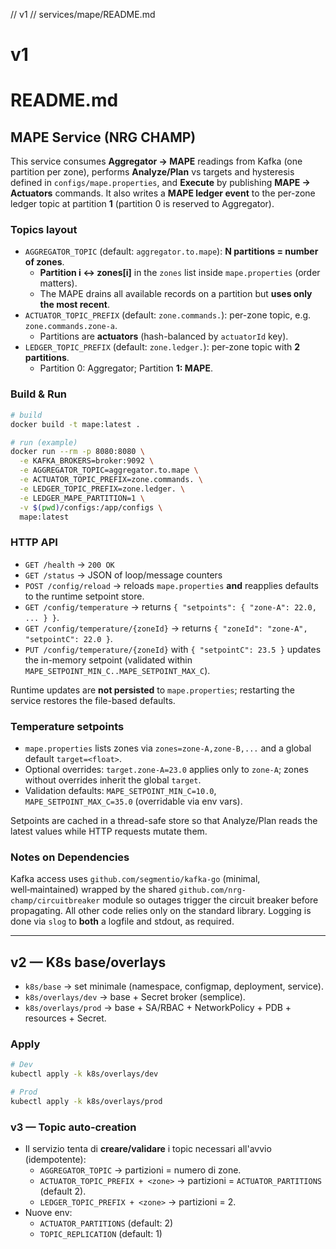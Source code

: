 // v1
// services/mape/README.md
# v1
# README.md

## MAPE Service (NRG CHAMP)

This service consumes **Aggregator → MAPE** readings from Kafka (one partition per zone),
performs **Analyze/Plan** vs targets and hysteresis defined in `configs/mape.properties`,
and **Execute** by publishing **MAPE → Actuators** commands. It also writes a **MAPE ledger event**
to the per-zone ledger topic at partition **1** (partition 0 is reserved to Aggregator).

### Topics layout

- `AGGREGATOR_TOPIC` (default: `aggregator.to.mape`): **N partitions = number of zones**.
  - **Partition i ↔ zones[i]** in the `zones` list inside `mape.properties` (order matters).
  - The MAPE drains all available records on a partition but **uses only the most recent**.
- `ACTUATOR_TOPIC_PREFIX` (default: `zone.commands.`): per-zone topic, e.g. `zone.commands.zone-a`.
  - Partitions are **actuators** (hash-balanced by `actuatorId` key).
- `LEDGER_TOPIC_PREFIX` (default: `zone.ledger.`): per-zone topic with **2 partitions**.
  - Partition 0: Aggregator; Partition **1: MAPE**.

### Build & Run

```bash
# build
docker build -t mape:latest .

# run (example)
docker run --rm -p 8080:8080 \
  -e KAFKA_BROKERS=broker:9092 \
  -e AGGREGATOR_TOPIC=aggregator.to.mape \
  -e ACTUATOR_TOPIC_PREFIX=zone.commands. \
  -e LEDGER_TOPIC_PREFIX=zone.ledger. \
  -e LEDGER_MAPE_PARTITION=1 \
  -v $(pwd)/configs:/app/configs \
  mape:latest
```

### HTTP API

- `GET /health` → `200 OK`
- `GET /status` → JSON of loop/message counters
- `POST /config/reload` → reloads `mape.properties` **and** reapplies defaults to the runtime setpoint store.
- `GET /config/temperature` → returns `{ "setpoints": { "zone-A": 22.0, ... } }`.
- `GET /config/temperature/{zoneId}` → returns `{ "zoneId": "zone-A", "setpointC": 22.0 }`.
- `PUT /config/temperature/{zoneId}` with `{ "setpointC": 23.5 }` updates the in-memory setpoint (validated within `MAPE_SETPOINT_MIN_C..MAPE_SETPOINT_MAX_C`).

Runtime updates are **not persisted** to `mape.properties`; restarting the service restores the file-based defaults.

### Temperature setpoints

- `mape.properties` lists zones via `zones=zone-A,zone-B,...` and a global default `target=<float>`.
- Optional overrides: `target.zone-A=23.0` applies only to `zone-A`; zones without overrides inherit the global `target`.
- Validation defaults: `MAPE_SETPOINT_MIN_C=10.0`, `MAPE_SETPOINT_MAX_C=35.0` (overridable via env vars).

Setpoints are cached in a thread-safe store so that Analyze/Plan reads the latest values while HTTP requests mutate them.

### Notes on Dependencies

Kafka access uses `github.com/segmentio/kafka-go` (minimal, well‑maintained) wrapped by the shared
`github.com/nrg-champ/circuitbreaker` module so outages trigger the circuit breaker before
propagating. All other code relies only on the standard library. Logging is done via `slog`
to **both** a logfile and stdout, as required.


---
## v2 — K8s base/overlays
- `k8s/base` → set minimale (namespace, configmap, deployment, service).
- `k8s/overlays/dev` → base + Secret broker (semplice).
- `k8s/overlays/prod` → base + SA/RBAC + NetworkPolicy + PDB + resources + Secret.

### Apply
```bash
# Dev
kubectl apply -k k8s/overlays/dev

# Prod
kubectl apply -k k8s/overlays/prod
```


### v3 — Topic auto-creation
- Il servizio tenta di **creare/validare** i topic necessari all'avvio (idempotente):
  - `AGGREGATOR_TOPIC` → partizioni = numero di zone.
  - `ACTUATOR_TOPIC_PREFIX + <zone>` → partizioni = `ACTUATOR_PARTITIONS` (default 2).
  - `LEDGER_TOPIC_PREFIX + <zone>` → partizioni = 2.
- Nuove env:
  - `ACTUATOR_PARTITIONS` (default: 2)
  - `TOPIC_REPLICATION` (default: 1)
